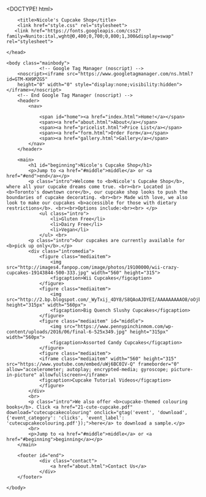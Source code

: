 <DOCTYPE! html>
<html>
    <head>
        <!-- Google Tag Manager -->
        <script>(function(w,d,s,l,i){w[l]=w[l]||[];w[l].push({'gtm.start':
        new Date().getTime(),event:'gtm.js'});var f=d.getElementsByTagName(s)[0],
        j=d.createElement(s),dl=l!='dataLayer'?'&l='+l:'';j.async=true;j.src=
        'https://www.googletagmanager.com/gtm.js?id='+i+dl;f.parentNode.insertBefore(j,f);
        })(window,document,'script','dataLayer','GTM-KH9PZG5');</script>
        <!-- End Google Tag Manager -->
        <!-- Global site tag (gtag.js) - Google Analytics -->
        <script async src="https://www.googletagmanager.com/gtag/js?id=UA-171523270-1"></script>
        <script>
          window.dataLayer = window.dataLayer || [];
          function gtag(){dataLayer.push(arguments);}
          gtag('js', new Date());
          gtag('config', 'UA-171523270-1');
        </script>

        <title>Nicole's Cupcake Shop</title>
        <link href="style.css" rel="stylesheet">
       <link href="https://fonts.googleapis.com/css2?family=Nunito:ital,wght@0,400;0,700;0,800;1,300&display=swap" rel="stylesheet">
             
    </head>

    <body class="mainbody">
                <!-- Google Tag Manager (noscript) -->
        <noscript><iframe src="https://www.googletagmanager.com/ns.html?id=GTM-KH9PZG5"
        height="0" width="0" style="display:none;visibility:hidden"></iframe></noscript>
        <!-- End Google Tag Manager (noscript) -->
        <header>
            <nav>

                <span id="home"><a href="index.html">Home!</a></span>
                <span><a href="about.html">About</a></span>
                <span><a href="pricelist.html">Price List</a></span>
                <span><a href="form.html">Order Form</a></span>
                <span><a href="gallery.html">Gallery</a></span>
            </nav>
        </header>

        <main>
            <h1 id="beginning">Nicole's Cupcake Shop</h1>
            <p>Jump to <a href="#middle">middle</a> or <a href="#end">end</a></p>
            <p class="intro">Welcome to <b>Nicole's Cupcake Shop</b>, where all your cupcake dreams come true. <br><br> Located in <b>Toronto's downtown core</b>, our cupcake shop looks to push the boundaries of cupcake decorating. <br><br> Made with love, we also look to make our cupcakes <b>accessible for those with dietary restrictions</b>. <br><br>Options include:<br><br> </p>
                <ul class="intro">
                    <li>Gluten Free</li>
                    <li>Dairy Free</li>
                    <li>Vegan</li>
                </ul> <br>
            <p class="intro">Our cupcakes are currently available for <b>pick up only</b>.</p>
            <div class="intromedia">
                <figure class="mediaitem">
                    <img src="http://images4.fanpop.com/image/photos/19100000/wii-crazy-cupcakes-19143844-500-333.jpg" width="560" height="315">
                    <figcaption>Wii Cupcakes</figcaption>
                </figure>
                <figure class="mediaitem">
                    <img src="http://2.bp.blogspot.com/_WyTxij_4DY8/S8QAoAJDYEI/AAAAAAAAAO8/oOjbYy1aJiU/s1600/P1010041.JPG" height="315px" width="560px">
                    <figcaption>Big Quench Slushy Cupcakes</figcaption>
                </figure>
                <figure class="mediaitem" id="middle">
                    <img src="https://www.pennypinchinmom.com/wp-content/uploads/2016/06/final-6-525x349.jpg" height="315px" width="560px">
                    <figcaption>Assorted Candy Cupcakes</figcaption>
                </figure>
                <figure class="mediaitem">
                <iframe class="mediaitem" width="560" height="315" src="https://www.youtube.com/embed/uWj6BC0IV-Q" frameborder="0" allow="accelerometer; autoplay; encrypted-media; gyroscope; picture-in-picture" allowfullscreen></iframe>
                <figcaption>Cupcake Tutorial Videos</figcaption>
                </figure>
            </div>
            <br>
            <p class="intro">We also offer <b>cupcake-themed colouring books</b>. Click <a href="21-cute-cupcake.pdf" download="cutecupcakecolouring" onclick="gtag('event', 'download', {'event_category': 'clicks', 'event_label': 'cutecupcakecolouring.pdf'});">here</a> to download a sample.</p>
            <br>
            <p>Jump to <a href="#middle">middle</a> or <a href="#beginning">beginning</a></p>
        </main>

        <footer id="end">
                <div class="contact">
                    <a href="about.html">Contact Us</a>
                </div>
        </footer>
    
    </body>
</html>
